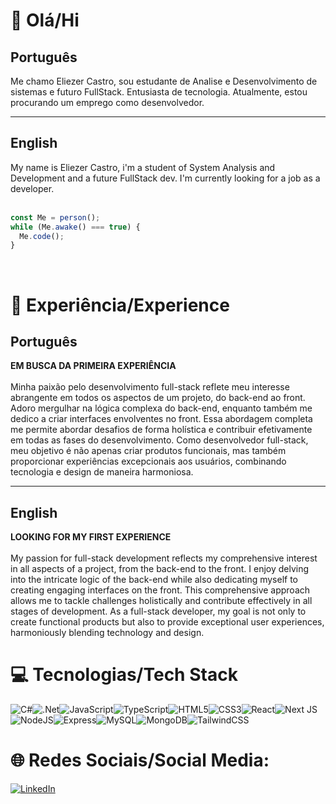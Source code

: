 # 👋 Olá/Hi

## Português

Me chamo Eliezer Castro, sou estudante de Analise e Desenvolvimento de sistemas e futuro FullStack. Entusiasta de tecnologia. Atualmente, estou procurando um emprego como desenvolvedor. </br>
<hr>

## English

My name is Eliezer Castro, i'm a student of System Analysis and Development and a future FullStack dev. I'm currently looking for a job as a developer. </br>
<br>


```JavaScript
const Me = person();
while (Me.awake() === true) {
  Me.code();
}
```
<br>


# 🚀 Experiência/Experience
## Português
<b>EM BUSCA DA PRIMEIRA EXPERIÊNCIA</b> <br><br>
Minha paixão pelo desenvolvimento full-stack reflete meu interesse abrangente em todos os aspectos de um projeto, do back-end ao front. Adoro mergulhar na lógica complexa do back-end, enquanto também me dedico a criar interfaces envolventes no front. Essa abordagem completa me permite abordar desafios de forma holística e contribuir efetivamente em todas as fases do desenvolvimento. Como desenvolvedor full-stack, meu objetivo é não apenas criar produtos funcionais, mas também proporcionar experiências excepcionais aos usuários, combinando tecnologia e design de maneira harmoniosa.
<hr>

## English

<b>LOOKING FOR MY FIRST EXPERIENCE</b> <br><br>
My passion for full-stack development reflects my comprehensive interest in all aspects of a project, from the back-end to the front. I enjoy delving into the intricate logic of the back-end while also dedicating myself to creating engaging interfaces on the front. This comprehensive approach allows me to tackle challenges holistically and contribute effectively in all stages of development. As a full-stack developer, my goal is not only to create functional products but also to provide exceptional user experiences, harmoniously blending technology and design.

# 💻 Tecnologias/Tech Stack
![C#](https://img.shields.io/badge/C%20Sharp-512BD4.svg?style=for-the-badge&logo=C-Sharp&logoColor=white)![.Net](https://img.shields.io/badge/.NET-5C2D91?style=for-the-badge&logo=.net&logoColor=white)![JavaScript](https://img.shields.io/badge/javascript-%23323330.svg?style=for-the-badge&logo=javascript&logoColor=%23F7DF1E)![TypeScript](https://img.shields.io/badge/typescript-%23007ACC.svg?style=for-the-badge&logo=typescript&logoColor=white)![HTML5](https://img.shields.io/badge/html5-%23E34F26.svg?style=for-the-badge&logo=html5&logoColor=white)![CSS3](https://img.shields.io/badge/css3-%231572B6.svg?style=for-the-badge&logo=css3&logoColor=white)![React](https://img.shields.io/badge/react-%2320232a.svg?style=for-the-badge&logo=react&logoColor=%2361DAFB)![Next JS](https://img.shields.io/badge/Next-black?style=for-the-badge&logo=next.js&logoColor=white)![NodeJS](https://img.shields.io/badge/node.js-6DA55F?style=for-the-badge&logo=node.js&logoColor=white)![Express](https://img.shields.io/badge/Express%20js-000000?style=for-the-badge&logo=express&logoColor=white)![MySQL](https://img.shields.io/badge/mysql-%2300f.svg?style=for-the-badge&logo=mysql&logoColor=white)![MongoDB](https://img.shields.io/badge/MongoDB-%234ea94b.svg?style=for-the-badge&logo=mongodb&logoColor=white)![TailwindCSS](https://img.shields.io/badge/tailwindcss-%2338B2AC.svg?style=for-the-badge&logo=tailwind-css&logoColor=white)

# 🌐 Redes Sociais/Social Media:
[![LinkedIn](https://img.shields.io/badge/LinkedIn-%230077B5.svg?logo=linkedin&logoColor=white)](https://www.linkedin.com/in/eliezer-castro-18591a178/)
